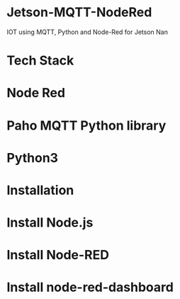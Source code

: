 # Jetson-MQTT-NodeRed
IOT using MQTT, Python and Node-Red for Jetson Nan

# Tech Stack
# Node Red
# Paho MQTT Python library
# Python3

# Installation
# Install Node.js
# Install Node-RED
# Install node-red-dashboard
